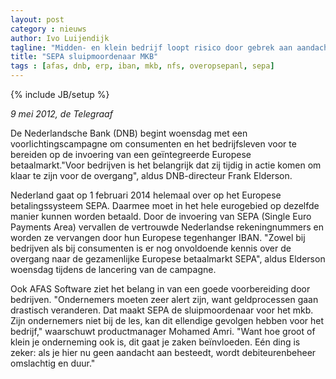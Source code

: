 ```yaml
---
layout: post
category : nieuws
author: Ivo Luijendijk
tagline: "Midden- en klein bedrijf loopt risico door gebrek aan aandacht voor SEPA"
title: "SEPA sluipmoordenaar MKB"
tags : [afas, dnb, erp, iban, mkb, nfs, overopsepanl, sepa]
---
```

{% include JB/setup %}



*9 mei 2012, de Telegraaf*

De Nederlandsche Bank (DNB) begint woensdag met een voorlichtingscampagne om consumenten en het bedrijfsleven
voor te bereiden op de invoering van een geïntegreerde Europese betaalmarkt."Voor bedrijven is het belangrijk dat zij
tijdig in actie komen om klaar te zijn voor de overgang", aldus DNB-directeur Frank Elderson.

Nederland gaat op 1 februari 2014 helemaal over op het Europese betalingssysteem SEPA. Daarmee moet in
het hele eurogebied op dezelfde manier kunnen worden betaald. Door de invoering van SEPA (Single Euro Payments Area)
vervallen de vertrouwde Nederlandse rekeningnummers en worden ze vervangen door hun Europese tegenhanger IBAN.
"Zowel bij bedrijven als bij consumenten is er nog onvoldoende kennis over de overgang naar
de gezamenlijke Europese betaalmarkt SEPA", aldus Elderson woensdag tijdens de lancering van de campagne.

Ook AFAS Software ziet het belang in van een goede voorbereiding door bedrijven. "Ondernemers moeten zeer alert zijn,
want geldprocessen gaan drastisch veranderen. Dat maakt SEPA de sluipmoordenaar voor het mkb. Zijn ondernemers niet bij
 de les, kan dit ellendige gevolgen hebben voor het bedrijf," waarschuwt productmanager Mohamed Amri.
 "Want hoe groot of klein je onderneming ook is, dit gaat je zaken beïnvloeden. Eén ding is zeker: als je hier nu
 geen aandacht aan besteedt, wordt debiteurenbeheer omslachtig en duur."
